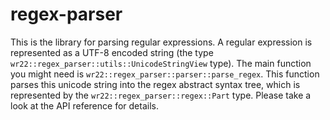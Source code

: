 # regex-parser

This is the library for parsing regular expressions. A regular expression is represented as
a UTF-8 encoded string (the type `wr22::regex_parser::utils::UnicodeStringView` type). The main
function you might need is `wr22::regex_parser::parser::parse_regex`. This function parses this unicode
string into the regex abstract syntax tree, which is represented by the `wr22::regex_parser::regex::Part`
type. Please take a look at the API reference for details.
